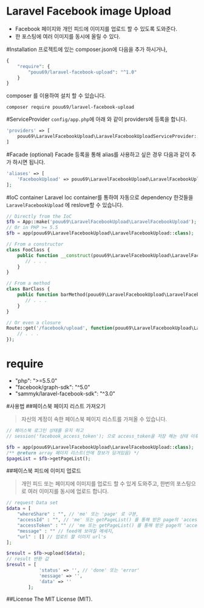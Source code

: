 # Laravel Facebook image Upload
- Facebook 페이지와 개인 피드에 이미지를 업로드 할 수 있도록 도와준다.
- 한 포스팅에 여러 이미지를 동시에 올릴 수 있다.

#Installation
프로젝트에 있는 composer.json에 다음을 추가 하시거나, 

```` php
{
    "require": {
        "pouu69/laravel-facebook-upload": "^1.0"
    }
}
````
composer 를 이용하여 설치 할 수 있습니다.

`composer require pouu69/laravel-facebook-upload`

#ServiceProvider
`config/app.php`에 아래 와 같이 providers에 등록을 합니다.

```` php
'providers' => [
	pouu69\LaravelFacebookUpload\LaravelFacebookUploadServiceProvider::class,
]
````

#Facade (optional)
Facade 등록을 통해 alias를 사용하고 싶은 경우 다음과 같이 추가 하시면 됩니다.

```` php
'aliases' => [
    'FacebookUpload' => pouu69\LaravelFacebookUpload\LaravelFacebookUploadFacade::class,
];
````

#IoC container
Laravel Ioc container를 통하여 자동으로 dependency 한것들을 `LaravelFacebookUpload` 에 reslove할 수 있습니다.

```` php
// Directly from the IoC
$fb = App::make('pouu69\LaravelFacebookUpload\LaravelFacebookUpload');
// Or in PHP >= 5.5
$fb = app(pouu69\LaravelFacebookUpload\LaravelFacebookUpload::class);

// From a constructor
class FooClass {
    public function __construct(pouu69\LaravelFacebookUpload\LaravelFacebookUpload $fb) {
       // . . .
    }
}

// From a method
class BarClass {
    public function barMethod(pouu69\LaravelFacebookUpload\LaravelFacebookUpload $fb) {
       // . . .
    }
}

// Or even a closure
Route::get('/facebook/upload', function(pouu69\LaravelFacebookUpload\LaravelFacebookUpload $fb) {
    // . . .
});
````

# require
- "php": ">=5.5.0"
- "facebook/graph-sdk": "^5.0"
- "sammyk/laravel-facebook-sdk": "^3.0"

#사용법
##페이스북 페이지 리스트 가져오기
> 자신의 계정이 속한 페이스북 페이지 리스트를 가져올 수 있습니다.

```` php
// 페이스북 로그인 상태를 유지 하고
// session('facebook_access_token'); 으로 access_token을 저장 해논 상태 이후 사용한다.

$fb = app(pouu69\LaravelFacebookUpload\LaravelFacebookUpload::class);
/** @return array 페이지 리스트(안에 정보가 담겨있음) */
$pageList = $fb->getPageList();
````
##페이스북 피드에 이미지 업로드
> 개인 피드 또는 페이지에 이미지를 업로드 할 수 있게 도와주고, 한번의 포스팅으로 여러 이미지를 동시에 업로드 합니다.

```` php
// request Data set
$data = [
	"whereShare" : "", // 'me' 또는 'page' 로 구분,
	"accessId" : "", // 'me' 또는 getPageList() 를 통해 받은 page의 'access_token'
	"accessToken" : "" // 'me 또는 getPageList() 를 통해 받은 page의 'access_token',
	"message" : "" // feed에 보여질 메세지,
	"url" : [] // 업로드 할 이미지 url's 
];

$result = $fb->upload($data);
// result 반환 값
$result = [
            'status' => '', // 'done' 또는 'error'
            'message' => '',
            'data' => ''
        ];

````

##License
The MIT License (MIT). 
